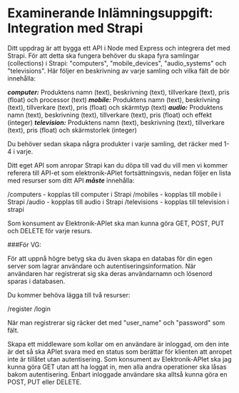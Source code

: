 # Examinerande Inlämningsuppgift: Integration med Strapi

Ditt uppdrag är att bygga ett API i Node med Express och integrera det med Strapi. För att detta ska fungera behöver du skapa fyra samlingar (collections) i Strapi: "computers", "mobile_devices", "audio_systems" och "televisions". Här följer en beskrivning av varje samling och vilka fält de bör innehålla:

***computer:*** Produktens namn (text), beskrivning (text), tillverkare (text), pris (float) och processor (text)
***mobile:*** Produktens namn (text), beskrivning (text), tillverkare (text), pris (float) och skärmtyp (text)
***audio:*** Produktens namn (text), beskrivning (text), tillverkare (text), pris (float) och effekt (integer)
***television:*** Produktens namn (text), beskrivning (text), tillverkare (text), pris (float) och skärmstorlek (integer)

Du behöver sedan skapa några produkter i varje samling, det räcker med 1-4 i varje.

Ditt eget API som anropar Strapi kan du döpa till vad du vill men vi kommer referera till API-et som elektronik-APIet fortsättningsvis, nedan följer en lista med resurser som ditt API ***måste*** innehålla:

/computers - kopplas till computer i Strapi
/mobiles - kopplas till mobile i Strapi
/audio - kopplas till audio i Strapi
/televisions - kopplas till television i strapi

Som konsument av Elektronik-APIet ska man kunna göra GET, POST, PUT och DELETE för varje resurs.

###För VG:

För att uppnå högre betyg ska du även skapa en databas för din egen server som lagrar användare och autentiseringsinformation. När användaren har registrerat sig ska deras användarnamn och lösenord sparas i databasen.

Du kommer behöva lägga till två resurser:

/register
/login

När man registrerar sig räcker det med "user_name" och "password" som fält.

Skapa ett middleware som kollar om en användare är inloggad, om den inte är det så ska APIet svara med en status som berättar för klienten att anropet inte är tillåtet utan autentisering. Som konsument av Elektronik-APIet ska jag kunna göra GET utan att ha loggat in, men alla andra operationer ska låsas bakom autentisering. Enbart inloggade användare ska alltså kunna göra en POST, PUT eller DELETE.